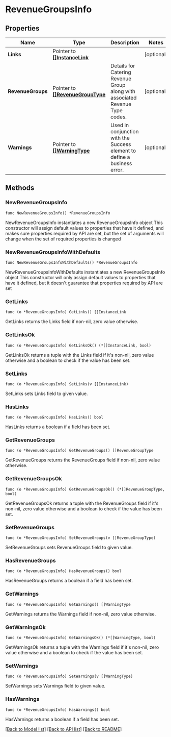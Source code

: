 # RevenueGroupsInfo

## Properties

Name | Type | Description | Notes
------------ | ------------- | ------------- | -------------
**Links** | Pointer to [**[]InstanceLink**](InstanceLink.md) |  | [optional] 
**RevenueGroups** | Pointer to [**[]RevenueGroupType**](RevenueGroupType.md) | Details for Catering Revenue Group along with associated Revenue Type codes. | [optional] 
**Warnings** | Pointer to [**[]WarningType**](WarningType.md) | Used in conjunction with the Success element to define a business error. | [optional] 

## Methods

### NewRevenueGroupsInfo

`func NewRevenueGroupsInfo() *RevenueGroupsInfo`

NewRevenueGroupsInfo instantiates a new RevenueGroupsInfo object
This constructor will assign default values to properties that have it defined,
and makes sure properties required by API are set, but the set of arguments
will change when the set of required properties is changed

### NewRevenueGroupsInfoWithDefaults

`func NewRevenueGroupsInfoWithDefaults() *RevenueGroupsInfo`

NewRevenueGroupsInfoWithDefaults instantiates a new RevenueGroupsInfo object
This constructor will only assign default values to properties that have it defined,
but it doesn't guarantee that properties required by API are set

### GetLinks

`func (o *RevenueGroupsInfo) GetLinks() []InstanceLink`

GetLinks returns the Links field if non-nil, zero value otherwise.

### GetLinksOk

`func (o *RevenueGroupsInfo) GetLinksOk() (*[]InstanceLink, bool)`

GetLinksOk returns a tuple with the Links field if it's non-nil, zero value otherwise
and a boolean to check if the value has been set.

### SetLinks

`func (o *RevenueGroupsInfo) SetLinks(v []InstanceLink)`

SetLinks sets Links field to given value.

### HasLinks

`func (o *RevenueGroupsInfo) HasLinks() bool`

HasLinks returns a boolean if a field has been set.

### GetRevenueGroups

`func (o *RevenueGroupsInfo) GetRevenueGroups() []RevenueGroupType`

GetRevenueGroups returns the RevenueGroups field if non-nil, zero value otherwise.

### GetRevenueGroupsOk

`func (o *RevenueGroupsInfo) GetRevenueGroupsOk() (*[]RevenueGroupType, bool)`

GetRevenueGroupsOk returns a tuple with the RevenueGroups field if it's non-nil, zero value otherwise
and a boolean to check if the value has been set.

### SetRevenueGroups

`func (o *RevenueGroupsInfo) SetRevenueGroups(v []RevenueGroupType)`

SetRevenueGroups sets RevenueGroups field to given value.

### HasRevenueGroups

`func (o *RevenueGroupsInfo) HasRevenueGroups() bool`

HasRevenueGroups returns a boolean if a field has been set.

### GetWarnings

`func (o *RevenueGroupsInfo) GetWarnings() []WarningType`

GetWarnings returns the Warnings field if non-nil, zero value otherwise.

### GetWarningsOk

`func (o *RevenueGroupsInfo) GetWarningsOk() (*[]WarningType, bool)`

GetWarningsOk returns a tuple with the Warnings field if it's non-nil, zero value otherwise
and a boolean to check if the value has been set.

### SetWarnings

`func (o *RevenueGroupsInfo) SetWarnings(v []WarningType)`

SetWarnings sets Warnings field to given value.

### HasWarnings

`func (o *RevenueGroupsInfo) HasWarnings() bool`

HasWarnings returns a boolean if a field has been set.


[[Back to Model list]](../README.md#documentation-for-models) [[Back to API list]](../README.md#documentation-for-api-endpoints) [[Back to README]](../README.md)


